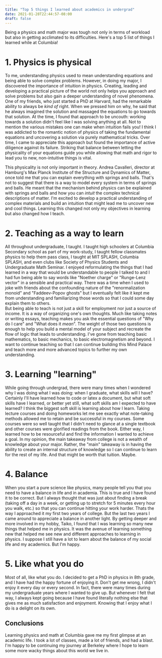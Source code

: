 ```yaml
---
title: "Top 5 things I learned about academics in undergrad"
date: 2021-01-28T22:44:57-08:00
draft: false
---
```

Being a physics and math major was tough not only in terms of workload but also in getting acclimated to its difficulties.  Here's a top 5 list of things I learned while at Columbia!
# 1. Physics is physical
To me, understanding physics used to mean understanding equations and being able to solve complex problems.  However, in doing my major, I discovered the importance of intuition in physics.  Creating, leading and developing a practical picture of the world not only helps you approach and solve problems but also gain a deeper understanding of novel phenomena.  One of my friends, who just started a PhD at Harvard, had the remarkable ability to always be _kind of_ right.  When we pressed him on why, he said that he always imagined the solution and massaged the equations to go towards that solution.  At the time, I found that approach to be uncouth: working towards a solution didn't feel like I was solving anything at all.  Not to mention the various mistakes one can make when intuition fails you!  I think I was addicted to the romantic notion of physics of taking the fundamental equations and uncovering a solution via purely mathematical tricks.  Over time, I came to appreciate this approach but found the importance of active diligence against its failure.  Striking that balance between letting the physicality of your equations guide you while allowing that math and rigor to lead you to new, non-intuitive things is vital.

This physicality is not only important in theory.  Andrea Cavalleri, director at Hamburg's Max Planck Institute of the Structure and Dynamics of Matter, once told me that you can explain everything with springs and balls. That's not to suggest that there is a way to model every system in terms of springs and balls.  He meant that the mechanism behind physics can be explained with springs and balls and how you can _intuit_ the complex technical descriptions of matter.  I'm excited to develop a practical understanding of complex materials and build an intuition that might lead me to uncover new and cool things.  Learning this changed not only my objectives in learning but also changed how I teach.

# 2. Teaching as a way to learn
All throughout undergraduate, I taught.  I taught high schoolers at Columbia Secondary school as part of my work-study, I taught fellow classmates physics to help them pass class, I taught at MIT SPLASH, Columbia SPLASH, and even clubs like Society of Physics Students and Undergraduate Math Seminar.  I enjoyed reformulating the things that I had learned in a way that would be understandable to people I talked to and I had fun being able to say words like "Noether charge" or "Runge-Lenz vector" in a sensible and practical way.  There was a time when I used to joke with friends about the confounding nature of the "renormalization monoid" and "Faddeev-Popov ghosts" but I eventually felt like it kept me from understanding and familiarizing those words so that I could some day explain them to others.  
But being able to teach is not just a skill for employment nor just a source of income.  It is a way of organizing one's own thoughts.  Much like taking notes or writing essays, teaching makes you ask the essential questions of "Why do I care" and "What does it _mean_".  The weight of those two questions is enough to help you build a mental model of your subject and recreate the flow of logic that leads to understanding.  I've gone from teaching basic mathematics, to basic mechanics, to basic electromagnetism and beyond.  I want to continue teaching so that I can continue building this Mind Palace and teach more and more advanced topics to further my own understanding.

# 3.  Learning "learning"
While going through undergrad, there were many times when I wondered why I was doing what I was doing: when I graduate, what skills will I have?  Certainly I'll have learned how to code or latex a document, but what soft skills have I learned, or better yet still, what soft skills am I expected to have learned?  I think the biggest soft skill is learning about how I learn.  Taking lecture courses and doing homeworks let me see exactly what note-taking methods allowed me to retain and be successful in my courses.  Some courses were so well taught that I didn't need to glance at a single textbook and other courses were glorified readings from the book.  Either way, I learned how to be resourceful and find the information I wanted to achieve a goal.  In my opinion, the main takeaway from college is not a wealth of knowledge about your major.  Rather, the "main" takeaway is in having the ability to create an internal structure of knowledge so I can continue to learn for the rest of my life.  And that might be worth that tuition.  Maybe.
# 4.  Balance
When you start a pure science like physics, many people tell you that you need to have a balance in life and in academia. This is true and I have found it to be correct.  But I always thought that was just about finding a break (taking off a day in a week, or getting up to stretch for 5 minutes every hour you walk, etc.) so that you can continue hitting your work harder.  Thats the way I approached it my first two years of college.  But the last two years I came around to appreciate a balance in another light.  By getting deeper and more involved in my hobby, Taiko, I found that I was learning so many new things that helped me in physics.  It was the avenue of learning something new that helped me see new and different approaches to learning in physics.  I suppose I still have a lot to learn about the balance of my social life and my academics.  But I'm happy.
# 5. Like what you do 
Most of all, like what you do.  I decided to get a PhD in physics in 8th grade, and I have had the happy fortune of enjoying it.  Don't get me wrong, I didn't enjoy it every day or every second.  In fact, there were many times during my undergraduate years where I wanted to give up.  But whenever I felt that way, I always kept going because I have found literally nothing else that gives me as much satisfaction and enjoyment.  Knowing that I enjoy what I do is a delight on its own.

## Conclusions
Learning physics and math at Columbia gave me my first glimpse at an academic life.  I took a lot of classes, made a lot of friends, and had a blast.  I'm happy to be continuing my journey at Berkeley where I hope to learn some more wacky things about this world we live in.
